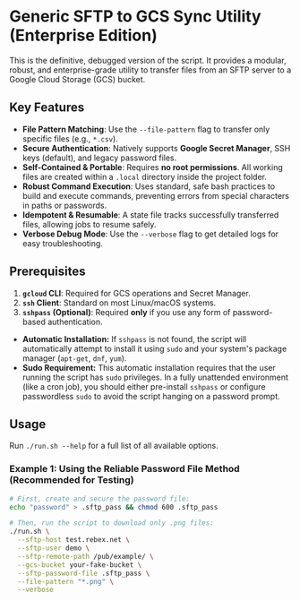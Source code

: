 # Generic SFTP to GCS Sync Utility (Enterprise Edition)
This is the definitive, debugged version of the script. It provides a modular, robust, and enterprise-grade utility to transfer files from an SFTP server to a Google Cloud Storage (GCS) bucket.
## Key Features
- **File Pattern Matching**: Use the `--file-pattern` flag to transfer only specific files (e.g., `*.csv`).
- **Secure Authentication**: Natively supports **Google Secret Manager**, SSH keys (default), and legacy password files.
- **Self-Contained & Portable**: Requires **no root permissions**. All working files are created within a `.local` directory inside the project folder.
- **Robust Command Execution**: Uses standard, safe bash practices to build and execute commands, preventing errors from special characters in paths or passwords.
- **Idempotent & Resumable**: A state file tracks successfully transferred files, allowing jobs to resume safely.
- **Verbose Debug Mode**: Use the `--verbose` flag to get detailed logs for easy troubleshooting.
## Prerequisites
1.  **`gcloud` CLI**: Required for GCS operations and Secret Manager.
2.  **`ssh` Client**: Standard on most Linux/macOS systems.
3.  **`sshpass` (Optional)**: Required **only** if you use any form of password-based authentication.  
- **Automatic Installation:** If `sshpass` is not found, the script will automatically attempt to install it using `sudo` and your system's package manager (`apt-get`, `dnf`, `yum`).
- **Sudo Requirement:** This automatic installation requires that the user running the script has `sudo` privileges. In a fully unattended environment (like a cron job), you should either pre-install `sshpass` or configure passwordless `sudo` to avoid the script hanging on a password prompt.
## Usage
Run `./run.sh --help` for a full list of all available options.
### Example 1: Using the Reliable Password File Method (Recommended for Testing)
```bash
# First, create and secure the password file:
echo "password" > .sftp_pass && chmod 600 .sftp_pass

# Then, run the script to download only .png files:
./run.sh \
  --sftp-host test.rebex.net \
  --sftp-user demo \
  --sftp-remote-path /pub/example/ \
  --gcs-bucket your-fake-bucket \
  --sftp-password-file .sftp_pass \
  --file-pattern "*.png" \
  --verbose